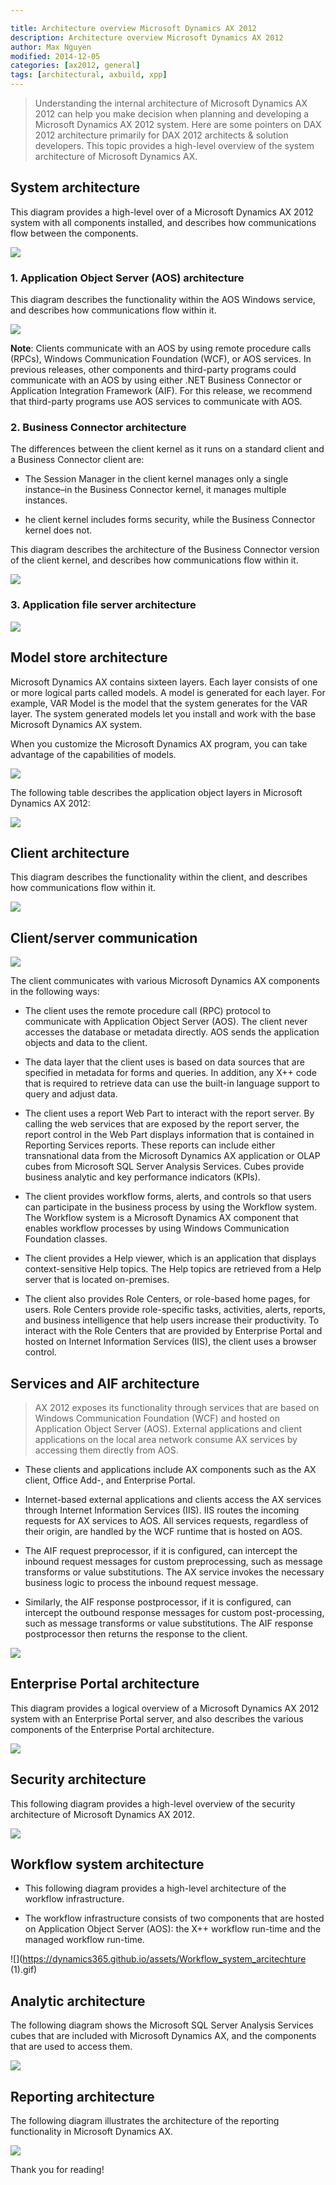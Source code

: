 ```yaml
---

title: Architecture overview Microsoft Dynamics AX 2012
description: Architecture overview Microsoft Dynamics AX 2012
author: Max Nguyen
modified: 2014-12-05
categories: [ax2012, general]
tags: [architectural, axbuild, xpp]
---
```


> Understanding the internal architecture of Microsoft Dynamics AX 2012 can help you make decision when planning and developing a Microsoft Dynamics AX 2012 system. Here are some pointers on DAX 2012 architecture primarily for DAX 2012 architects & solution developers. This topic provides a high-level overview of the system architecture of Microsoft Dynamics AX.

## System architecture

This diagram provides a high-level over of a Microsoft Dynamics AX 2012 system with all components installed, and describes how communications flow between the components. 

![](https://dynamics365.github.io/assets/AXSystemArchitechture.gif)

### 1. Application Object Server (AOS) architecture

This diagram describes the functionality within the AOS Windows service, and describes how communications flow within it.

![](https://dynamics365.github.io/assets/AOSWindowsService.gif)

**Note**: Clients communicate with an AOS by using remote procedure calls (RPCs), Windows Communication Foundation (WCF), or AOS services. In previous releases, other components and third-party programs could communicate with an AOS by using either .NET Business Connector or Application Integration Framework (AIF). For this release, we recommend that third-party programs use AOS services to communicate with AOS.

	
### 2. Business Connector architecture

The differences between the client kernel as it runs on a standard client and a Business Connector client are:

* The Session Manager in the client kernel manages only a single instance–in the Business Connector kernel, it manages multiple instances.

* he client kernel includes forms security, while the Business Connector kernel does not.

This diagram describes the architecture of the Business Connector version of the client kernel, and describes how communications flow within it.

![](https://dynamics365.github.io/assets/Business_Connector_Client.gif)


### 3. Application file server architecture

![](https://dynamics365.github.io/assets/App_file_server_architechture.gif)


## Model store architecture

Microsoft Dynamics AX contains sixteen layers. Each layer consists of one or more logical parts called models. A model is generated for each layer. For example, VAR Model is the model that the system generates for the VAR layer. The system generated models let you install and work with the base Microsoft Dynamics AX system.

When you customize the Microsoft Dynamics AX program, you can take advantage of the capabilities of models.

![](https://dynamics365.github.io/assets/Model_store_architecture.gif)

The following table describes the application object layers in Microsoft Dynamics AX 2012:

![](https://dynamics365.github.io/assets/Layer.png)

## Client architecture

This diagram describes the functionality within the client, and describes how communications flow within it.

![](https://dynamics365.github.io/assets/Client_architecture.gif)

## Client/server communication

![](https://dynamics365.github.io/assets/ClientServer_communication.gif)

The client communicates with various Microsoft Dynamics AX components in the following ways:

* The client uses the remote procedure call (RPC) protocol to communicate with Application Object Server (AOS). The client never accesses the database or metadata directly. AOS sends the application objects and data to the client. 

* The data layer that the client uses is based on data sources that are specified in metadata for forms and queries. In addition, any X++ code that is required to retrieve data can use the built-in language support to query and adjust data.

* The client uses a report Web Part to interact with the report server. By calling the web services that are exposed by the report server, the report control in the Web Part displays information that is contained in Reporting Services reports. These reports can include either transnational data from the Microsoft Dynamics AX application or OLAP cubes from Microsoft SQL Server Analysis Services. Cubes provide business analytic and key performance indicators (KPIs).

* The client provides workflow forms, alerts, and controls so that users can participate in the business process by using the Workflow system. The Workflow system is a Microsoft Dynamics AX component that enables workflow processes by using Windows Communication Foundation classes.

* The client provides a Help viewer, which is an application that displays context-sensitive Help topics. The Help topics are retrieved from a Help server that is located on-premises.

* The client also provides Role Centers, or role-based home pages, for users. Role Centers provide role-specific tasks, activities, alerts, reports, and business intelligence that help users increase their productivity. To interact with the Role Centers that are provided by Enterprise Portal and hosted on Internet Information Services (IIS), the client uses a browser control. 

## Services and AIF architecture

> AX 2012 exposes its functionality through services that are based on Windows Communication Foundation (WCF) and hosted on Application Object Server (AOS). External applications and client applications on the local area network consume AX services by accessing them directly from AOS.

* These clients and applications include AX components such as the AX client, Office Add-, and Enterprise Portal.

* Internet-based external applications and clients access the AX services through Internet Information Services (IIS). IIS routes the incoming requests for AX services to AOS. All services requests, regardless of their origin, are handled by the WCF runtime that is hosted on AOS.

* The AIF request preprocessor, if it is configured, can intercept the inbound request messages for custom preprocessing, such as message transforms or value substitutions. The AX service invokes the necessary business logic to process the inbound request message.

* Similarly, the AIF response postprocessor, if it is configured, can intercept the outbound response messages for custom post-processing, such as message transforms or value substitutions. The AIF response postprocessor then returns the response to the client.

![](https://dynamics365.github.io/assets/WCF_architecture.png)

## Enterprise Portal architecture

This diagram provides a logical overview of a Microsoft Dynamics AX 2012 system with an Enterprise Portal server, and also describes the various components of the Enterprise Portal architecture.

![](https://dynamics365.github.io/assets/EP_Architecture.gif)

## Security architecture

This following diagram provides a high-level overview of the security architecture of Microsoft Dynamics AX 2012.

![](https://dynamics365.github.io/assets/Security_architecture.gif)

## Workflow system architecture

* This following diagram provides a high-level architecture of the workflow infrastructure.

* The workflow infrastructure consists of two components that are hosted on Application Object Server (AOS): the X++ workflow run-time and the managed workflow run-time.

![](https://dynamics365.github.io/assets/Workflow_system_arcitechture (1).gif)

## Analytic architecture

The following diagram shows the Microsoft SQL Server Analysis Services cubes that are included with Microsoft Dynamics AX, and the components that are used to access them.

![](https://dynamics365.github.io/assets/Analytic_architecture.gif)

## Reporting architecture

The following diagram illustrates the architecture of the reporting functionality in Microsoft Dynamics AX.

![](https://dynamics365.github.io/assets/reporting_architecture.png)

Thank you for reading!